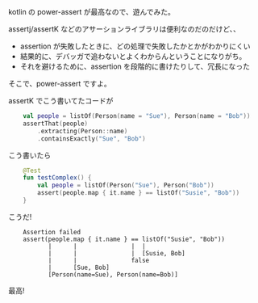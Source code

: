 kotlin の power-assert が最高なので、遊んでみた。

assertj/assertK などのアサーションライブラリは便利なのだのだけど、、
- assertion が失敗したときに、どの処理で失敗したかとかがわかりにくい
- 結果的に、デバッガで追わないとよくわからんということになりがち。
- それを避けるために、assertion を段階的に書けたりして、冗長になった

そこで、power-assert ですよ。

assertK でこう書いてたコードが

```kotlin
    val people = listOf(Person(name = "Sue"), Person(name = "Bob"))
    assertThat(people)
        .extracting(Person::name)
        .containsExactly("Sue", "Bob")
```

こう書いたら

```kotlin
    @Test
    fun testComplex() {
        val people = listOf(Person("Sue"), Person("Bob"))
        assert(people.map { it.name } == listOf("Susie", "Bob"))
    }
```

こうだ!

```
    Assertion failed
    assert(people.map { it.name } == listOf("Susie", "Bob"))
           |      |               |  |
           |      |               |  [Susie, Bob]
           |      |               false
           |      [Sue, Bob]
           [Person(name=Sue), Person(name=Bob)]
```

最高!
